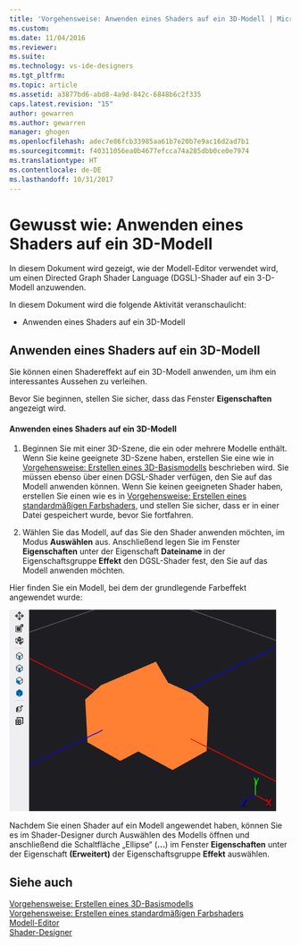 ```yaml
---
title: 'Vorgehensweise: Anwenden eines Shaders auf ein 3D-Modell | Microsoft-Dokumentation'
ms.custom: 
ms.date: 11/04/2016
ms.reviewer: 
ms.suite: 
ms.technology: vs-ide-designers
ms.tgt_pltfrm: 
ms.topic: article
ms.assetid: a3877bd6-abd8-4a9d-842c-6848b6c2f335
caps.latest.revision: "15"
author: gewarren
ms.author: gewarren
manager: ghogen
ms.openlocfilehash: adec7e86fcb33985aa61b7e20b7e9ac16d2ad7b1
ms.sourcegitcommit: f40311056ea0b4677efcca74a285dbb0ce0e7974
ms.translationtype: HT
ms.contentlocale: de-DE
ms.lasthandoff: 10/31/2017
---
```

# <a name="how-to-apply-a-shader-to-a-3-d-model"></a>Gewusst wie: Anwenden eines Shaders auf ein 3D-Modell
In diesem Dokument wird gezeigt, wie der Modell-Editor verwendet wird, um einen Directed Graph Shader Language (DGSL)-Shader auf ein 3-D-Modell anzuwenden.  
  
 In diesem Dokument wird die folgende Aktivität veranschaulicht:  
  
-   Anwenden eines Shaders auf ein 3D-Modell  
  
## <a name="applying-a-shader-to-a-3-d-model"></a>Anwenden eines Shaders auf ein 3D-Modell  
 Sie können einen Shadereffekt auf ein 3D-Modell anwenden, um ihm ein interessantes Aussehen zu verleihen.  
  
 Bevor Sie beginnen, stellen Sie sicher, dass das Fenster **Eigenschaften** angezeigt wird.  
  
#### <a name="to-apply-a-shader-to-a-3-d-model"></a>Anwenden eines Shaders auf ein 3D-Modell  
  
1.  Beginnen Sie mit einer 3D-Szene, die ein oder mehrere Modelle enthält. Wenn Sie keine geeignete 3D-Szene haben, erstellen Sie eine wie in [Vorgehensweise: Erstellen eines 3D-Basismodells](../designers/how-to-create-a-basic-3-d-model.md) beschrieben wird. Sie müssen ebenso über einen DGSL-Shader verfügen, den Sie auf das Modell anwenden können. Wenn Sie keinen geeigneten Shader haben, erstellen Sie einen wie es in [Vorgehensweise: Erstellen eines standardmäßigen Farbshaders](../designers/how-to-create-a-basic-color-shader.md), und stellen Sie sicher, dass er in einer Datei gespeichert wurde, bevor Sie fortfahren.  
  
2.  Wählen Sie das Modell, auf das Sie den Shader anwenden möchten, im Modus **Auswählen** aus. Anschließend legen Sie im Fenster **Eigenschaften** unter der Eigenschaft **Dateiname** in der Eigenschaftsgruppe **Effekt** den DGSL-Shader fest, den Sie auf das Modell anwenden möchten.  
  
 Hier finden Sie ein Modell, bei dem der grundlegende Farbeffekt angewendet wurde:  
  
 ![3D-Szene zur Darstellung des grundlegenden Farbeffekts](../designers/media/digit-3d-model-effect.png "Digit-3D-Modelleffekt")  
  
 Nachdem Sie einen Shader auf ein Modell angewendet haben, können Sie es im Shader-Designer durch Auswählen des Modells öffnen und anschließend die Schaltfläche „Ellipse“ (**...**) im Fenster **Eigenschaften** unter der Eigenschaft **(Erweitert)** der Eigenschaftsgruppe **Effekt** auswählen.  
  
## <a name="see-also"></a>Siehe auch  
 [Vorgehensweise: Erstellen eines 3D-Basismodells](../designers/how-to-create-a-basic-3-d-model.md)   
 [Vorgehensweise: Erstellen eines standardmäßigen Farbshaders](../designers/how-to-create-a-basic-color-shader.md)   
 [Modell-Editor](../designers/model-editor.md)   
 [Shader-Designer](../designers/shader-designer.md)